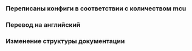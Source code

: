 ### Переписаны конфиги в соответствии с количеством mcu

### Перевод на английский

### Изменение структуры документации